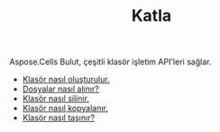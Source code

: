 ﻿---
title: Katla
second_title: Aspose.Cells Cloud Documen
type: docs
url: /tr/folder/
keywords: Upload, download, delete, copy, and move folder
description: Aspose.Cells Cloud REST API, klasörün yüklenmesini, indirilmesini, silinmesini, kopyalanmasını ve taşınmasını destekler. SDK çeşitli geliştirme dillerini destekler. Bunlar arasında Android, C#, Go, Java, NodeJS, Perl, PHP, Python, Ruby ve Swift bulunur
weight: 100
---
Aspose.Cells Bulut, çeşitli klasör işletim API'leri sağlar.

- [Klasör nasıl oluşturulur.](/cells/tr/folder/create/)
- [Dosyalar nasıl alınır?](/cells/tr/folder/get-files/)
- [Klasör nasıl silinir.](/cells/tr/folder/delete/)
- [Klasör nasıl kopyalanır.](/cells/tr/folder/copy/)
- [Klasör nasıl taşınır?](/cells/tr/folder/move/)

